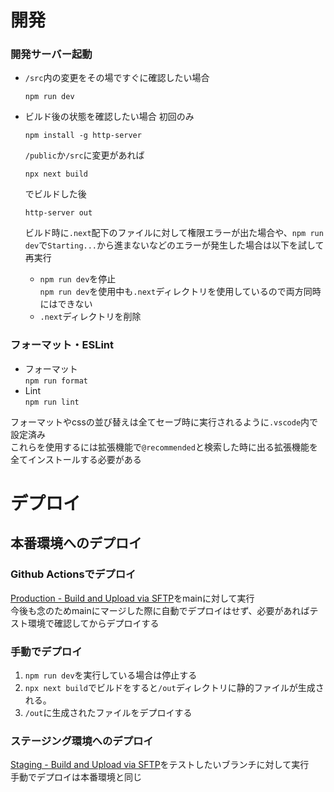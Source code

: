 # 開発
### 開発サーバー起動
- `/src`内の変更をその場ですぐに確認したい場合
  ```
  npm run dev
  ```
- ビルド後の状態を確認したい場合
  初回のみ
  ```
  npm install -g http-server
  ```  
  `/public`か`/src`に変更があれば
  ```
  npx next build
  ```
  でビルドした後
  ```
  http-server out
  ```

  ビルド時に`.next`配下のファイルに対して権限エラーが出た場合や、`npm run dev`で`Starting...`から進まないなどのエラーが発生した場合は以下を試して再実行
  - `npm run dev`を停止  
    `npm run dev`を使用中も`.next`ディレクトリを使用しているので両方同時にはできない
  - `.next`ディレクトリを削除

### フォーマット・ESLint
- フォーマット  
  `npm run format`
- Lint  
  `npm run lint`

フォーマットやcssの並び替えは全てセーブ時に実行されるように`.vscode`内で設定済み  
これらを使用するには拡張機能で`@recommended`と検索した時に出る拡張機能を全てインストールする必要がある

# デプロイ
## 本番環境へのデプロイ
### Github Actionsでデプロイ
[Production - Build and Upload via SFTP](https://github.com/Nitech-Festival-Executive-Committee/koudaisai/actions/workflows/production-deploy.yml)をmainに対して実行  
今後も念のためmainにマージした際に自動でデプロイはせず、必要があればテスト環境で確認してからデプロイする
### 手動でデプロイ
1. `npm run dev`を実行している場合は停止する
1. `npx next build`でビルドをすると`/out`ディレクトリに静的ファイルが生成される。
1. `/out`に生成されたファイルをデプロイする
### ステージング環境へのデプロイ
[Staging - Build and Upload via SFTP](https://github.com/Nitech-Festival-Executive-Committee/koudaisai/actions/workflows/staging-deploy.yml)をテストしたいブランチに対して実行  
手動でデプロイは本番環境と同じ  
